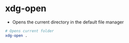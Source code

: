 # xdg-open

- Opens the current directory in the default file manager

```sh
# Opens current folder
xdg-open .
```

